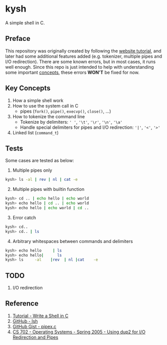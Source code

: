 # kysh
A simple shell in C.

## Preface
This repository was originally created by following the [website tutorial](https://brennan.io/2015/01/16/write-a-shell-in-c/), and later had some additional features added (e.g. tokenizer, multiple pipes and I/O redirection). There are some known errors, but in most cases, it runs well enough. Since this repo is just intended to help with understanding some important [concepts](#key-concepts), these errors **WON'T** be fixed for now.

## Key Concepts
1. How a simple shell work
2. How to use the system call in C
    - pipes (`fork()`, `pipe()`, `execvp()`, `close()`, ...)
3. How to tokenize the command line
    - Tokenize by delimiters: `' '`, `'\t'`, `'\r'`, `'\n'`, `'\a'`
    - Handle special delimiters for pipes and I/O redirection: `'|'`, `'<'`, `'>'`
4. Linked list (`command_t`)

## Tests
Some cases are tested as below:
1. Multiple pipes only
```bash
kysh> ls -al | rev | nl | cat -e
```

2. Multiple pipes with builtin function
```bash
kysh> cd .. | echo hello | echo world
kysh> echo hello | cd .. | echo world
kysh> echo hello | echo world | cd ..
```

3. Error catch
```bash
kysh> cd..
kysh> cd.. | ls
```

4. Arbitrary whitespaces between commands and delimiters
```bash
kysh> echo hello     | ls
kysh> echo hello|      ls
kysh> ls     -al    |rev  | nl |cat    -e
```

## TODO
1. I/O redirection

## Reference
1. [Tutorial - Write a Shell in C](https://brennan.io/2015/01/16/write-a-shell-in-c/)
2. [GitHub - lsh](https://github.com/brenns10/lsh)
3. [GitHub Gist - pipex.c](https://gist.github.com/iomonad/a66f6e9cfb935dc12c0244c1e48db5c8)
4. [CS 702 - Operating Systems - Spring 2005 - Using dup2 for I/O Redirection and Pipes](https://www.cs.loyola.edu/~jglenn/702/S2005/Examples/dup2.html)

